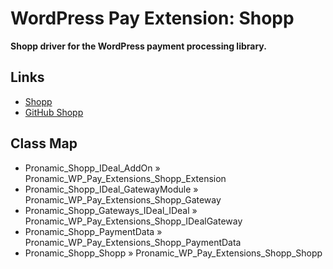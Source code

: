 # WordPress Pay Extension: Shopp

**Shopp driver for the WordPress payment processing library.**

## Links

*	[Shopp](https://shopplugin.net/)
*	[GitHub Shopp](https://github.com/ingenesis/shopp)

## Class Map

*	Pronamic_Shopp_IDeal_AddOn	»	Pronamic_WP_Pay_Extensions_Shopp_Extension
*	Pronamic_Shopp_IDeal_GatewayModule	»	Pronamic_WP_Pay_Extensions_Shopp_Gateway
*	Pronamic_Shopp_Gateways_IDeal_IDeal	»	Pronamic_WP_Pay_Extensions_Shopp_IDealGateway
*	Pronamic_Shopp_PaymentData	»	Pronamic_WP_Pay_Extensions_Shopp_PaymentData
*	Pronamic_Shopp_Shopp	»	Pronamic_WP_Pay_Extensions_Shopp_Shopp
